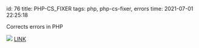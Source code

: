 id: 76
title: PHP-CS_FIXER
tags: php, php-cs-fixer, errors
time: 2021-07-01 22:25:18

Corrects errors in PHP

![](http://localhost/bkmks_fotos/pics/None)
[LINK](https://tinyurl.com/yz57k4x6)